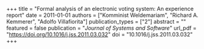 +++
title = "Formal analysis of an electronic voting system: An experience report"
date = 2011-01-01
authors = ["Komminist Weldemariam", "Richard A. Kemmerer", "Adolfo Villafiorita"]
publication_types = ["2"]
abstract = ""
featured = false
publication = "*Journal of Systems and Software*"
url_pdf = "https://doi.org/10.1016/j.jss.2011.03.032"
doi = "10.1016/j.jss.2011.03.032"
+++

